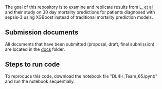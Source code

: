 The goal of this repository is to examine and replicate results from [L. et al](https://translational-medicine.biomedcentral.com/articles/10.1186/s12967-020-02620-5) and their study on 30 day mortality predictions for patients diagnosed with sepsis-3 using XGBoost instead of traditional mortality prediction models.

## Submission documents
All documents that have been submitted (proposal, draft, final submission) are located in the [docs](/docs/) folder.

## Steps to run code
To reproduce this code, download the notebook file "DL4H_Team_65.ipynb" and run the notebook sequentially.